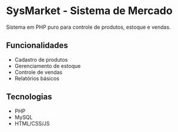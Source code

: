 # SysMarket - Sistema de Mercado

Sistema em PHP puro para controle de produtos, estoque e vendas.

## Funcionalidades
- Cadastro de produtos
- Gerenciamento de estoque
- Controle de vendas
- Relatórios básicos

## Tecnologias
- PHP
- MySQL
- HTML/CSS/JS

